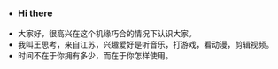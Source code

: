- ### Hi there 
- 大家好，很高兴在这个机缘巧合的情况下认识大家。
- 我叫王思考，来自江苏，兴趣爱好是听音乐，打游戏，看动漫，剪辑视频。
- 时间不在于你拥有多少，而在于你怎样使用。
